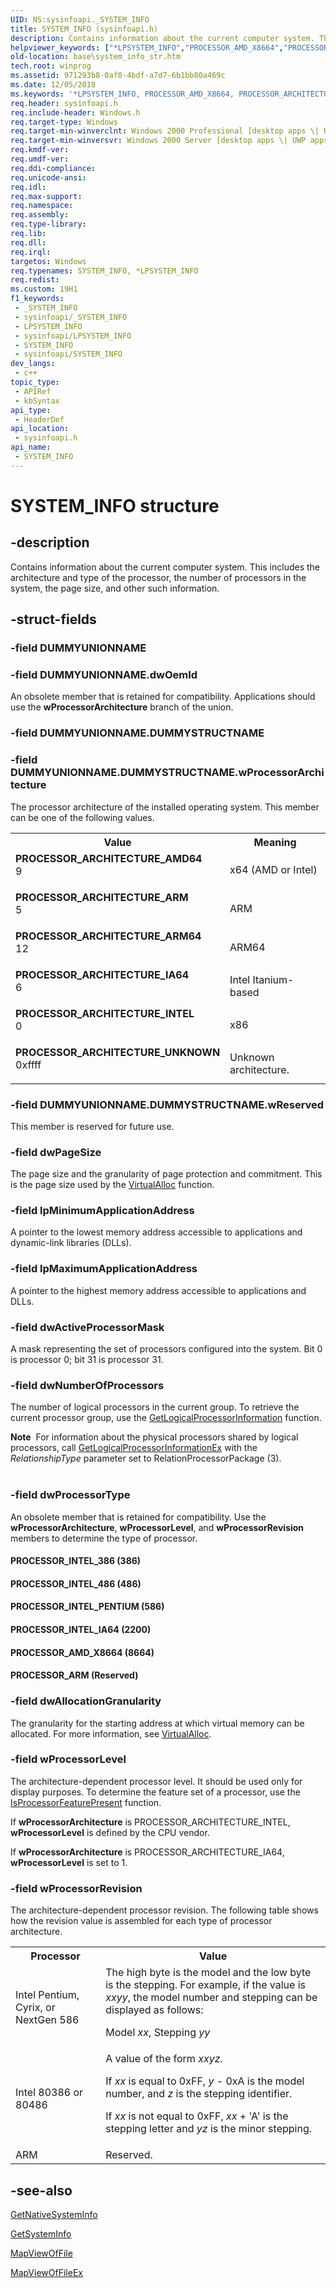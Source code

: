 ```yaml
---
UID: NS:sysinfoapi._SYSTEM_INFO
title: SYSTEM_INFO (sysinfoapi.h)
description: Contains information about the current computer system. This includes the architecture and type of the processor, the number of processors in the system, the page size, and other such information.
helpviewer_keywords: ["*LPSYSTEM_INFO","PROCESSOR_AMD_X8664","PROCESSOR_ARCHITECTURE_AMD64","PROCESSOR_ARCHITECTURE_ARM","PROCESSOR_ARCHITECTURE_ARM64","PROCESSOR_ARCHITECTURE_IA64","PROCESSOR_ARCHITECTURE_INTEL","PROCESSOR_ARCHITECTURE_UNKNOWN","PROCESSOR_ARM","PROCESSOR_INTEL_386","PROCESSOR_INTEL_486","PROCESSOR_INTEL_IA64","PROCESSOR_INTEL_PENTIUM","SYSTEM_INFO","SYSTEM_INFO structure","_SYSTEM_INFO","_win32_system_info_str","base.system_info_str","sysinfoapi/_SYSTEM_INFO"]
old-location: base\system_info_str.htm
tech.root: winprog
ms.assetid: 971293b8-0af0-4bdf-a7d7-6b1bb80a469c
ms.date: 12/05/2018
ms.keywords: '*LPSYSTEM_INFO, PROCESSOR_AMD_X8664, PROCESSOR_ARCHITECTURE_AMD64, PROCESSOR_ARCHITECTURE_ARM, PROCESSOR_ARCHITECTURE_ARM64, PROCESSOR_ARCHITECTURE_IA64, PROCESSOR_ARCHITECTURE_INTEL, PROCESSOR_ARCHITECTURE_UNKNOWN, PROCESSOR_ARM, PROCESSOR_INTEL_386, PROCESSOR_INTEL_486, PROCESSOR_INTEL_IA64, PROCESSOR_INTEL_PENTIUM, SYSTEM_INFO, SYSTEM_INFO structure, _SYSTEM_INFO, _win32_system_info_str, base.system_info_str, sysinfoapi/_SYSTEM_INFO'
req.header: sysinfoapi.h
req.include-header: Windows.h
req.target-type: Windows
req.target-min-winverclnt: Windows 2000 Professional [desktop apps \| UWP apps]
req.target-min-winversvr: Windows 2000 Server [desktop apps \| UWP apps]
req.kmdf-ver: 
req.umdf-ver: 
req.ddi-compliance: 
req.unicode-ansi: 
req.idl: 
req.max-support: 
req.namespace: 
req.assembly: 
req.type-library: 
req.lib: 
req.dll: 
req.irql: 
targetos: Windows
req.typenames: SYSTEM_INFO, *LPSYSTEM_INFO
req.redist: 
ms.custom: 19H1
f1_keywords:
 - _SYSTEM_INFO
 - sysinfoapi/_SYSTEM_INFO
 - LPSYSTEM_INFO
 - sysinfoapi/LPSYSTEM_INFO
 - SYSTEM_INFO
 - sysinfoapi/SYSTEM_INFO
dev_langs:
 - c++
topic_type:
 - APIRef
 - kbSyntax
api_type:
 - HeaderDef
api_location:
 - sysinfoapi.h
api_name:
 - SYSTEM_INFO
---
```


# SYSTEM_INFO structure


## -description

Contains information about the current computer system. This includes the architecture and type of the processor, the number of processors in the system, the page size, and other such information.

## -struct-fields

### -field DUMMYUNIONNAME

### -field DUMMYUNIONNAME.dwOemId

An obsolete member that is retained for compatibility. Applications should use the <b>wProcessorArchitecture</b> branch of the union.

### -field DUMMYUNIONNAME.DUMMYSTRUCTNAME

### -field DUMMYUNIONNAME.DUMMYSTRUCTNAME.wProcessorArchitecture

The processor architecture of the installed operating system. This member can be one of the following values.

<table>
<tr>
<th>Value</th>
<th>Meaning</th>
</tr>
<tr>
<td width="40%"><a id="PROCESSOR_ARCHITECTURE_AMD64"></a><a id="processor_architecture_amd64"></a><dl>
<dt><b>PROCESSOR_ARCHITECTURE_AMD64</b></dt>
<dt>9</dt>
</dl>
</td>
<td width="60%">
x64 (AMD or Intel)

</td>
</tr>
<tr>
<td width="40%"><a id="PROCESSOR_ARCHITECTURE_ARM"></a><a id="processor_architecture_arm"></a><dl>
<dt><b>PROCESSOR_ARCHITECTURE_ARM</b></dt>
<dt>5</dt>
</dl>
</td>
<td width="60%">
ARM

</td>
</tr>
<tr>
<td width="40%"><a id="PROCESSOR_ARCHITECTURE_ARM64"></a><a id="processor_architecture_arm64"></a><dl>
<dt><b>PROCESSOR_ARCHITECTURE_ARM64</b></dt>
<dt>12</dt>
</dl>
</td>
<td width="60%">
ARM64

</td>
</tr>
<tr>
<td width="40%"><a id="PROCESSOR_ARCHITECTURE_IA64"></a><a id="processor_architecture_ia64"></a><dl>
<dt><b>PROCESSOR_ARCHITECTURE_IA64</b></dt>
<dt>6</dt>
</dl>
</td>
<td width="60%">
Intel Itanium-based

</td>
</tr>
<tr>
<td width="40%"><a id="PROCESSOR_ARCHITECTURE_INTEL"></a><a id="processor_architecture_intel"></a><dl>
<dt><b>PROCESSOR_ARCHITECTURE_INTEL</b></dt>
<dt>0</dt>
</dl>
</td>
<td width="60%">
x86

</td>
</tr>
<tr>
<td width="40%"><a id="PROCESSOR_ARCHITECTURE_UNKNOWN"></a><a id="processor_architecture_unknown"></a><dl>
<dt><b>PROCESSOR_ARCHITECTURE_UNKNOWN</b></dt>
<dt>0xffff</dt>
</dl>
</td>
<td width="60%">
Unknown architecture.

</td>
</tr>
</table>

### -field DUMMYUNIONNAME.DUMMYSTRUCTNAME.wReserved

This member is reserved for future use.

### -field dwPageSize

The page size and the granularity of page protection and commitment. This is the page size used by the 
<a href="/windows/desktop/api/memoryapi/nf-memoryapi-virtualalloc">VirtualAlloc</a> function.

### -field lpMinimumApplicationAddress

A pointer to the lowest memory address accessible to applications and dynamic-link libraries (DLLs).

### -field lpMaximumApplicationAddress

A pointer to the highest memory address accessible to applications and DLLs.

### -field dwActiveProcessorMask

 A mask representing the set of processors configured into the system. Bit 0 is processor 0; bit 31 is processor 31.

### -field dwNumberOfProcessors

The number of logical processors in the current group. To retrieve the current processor group, use the <a href="/windows/desktop/api/sysinfoapi/nf-sysinfoapi-getlogicalprocessorinformation">GetLogicalProcessorInformation</a> function.

<div class="alert"><b>Note</b>  For information about the  physical processors shared by logical processors, call <a href="/windows/desktop/api/sysinfoapi/nf-sysinfoapi-getlogicalprocessorinformationex">GetLogicalProcessorInformationEx</a> with the <i>RelationshipType</i> parameter set to RelationProcessorPackage (3).</div>
<div> </div>

### -field dwProcessorType

An obsolete member that is retained for compatibility. Use the <b>wProcessorArchitecture</b>, <b>wProcessorLevel</b>, and <b>wProcessorRevision</b> members to determine the type of processor.
						
					



#### PROCESSOR_INTEL_386 (386)



#### PROCESSOR_INTEL_486 (486)



#### PROCESSOR_INTEL_PENTIUM (586)



#### PROCESSOR_INTEL_IA64 (2200)



#### PROCESSOR_AMD_X8664 (8664)



#### PROCESSOR_ARM (Reserved)

### -field dwAllocationGranularity

The granularity for the starting address at which virtual memory can be allocated. For more information, see <a href="/windows/desktop/api/memoryapi/nf-memoryapi-virtualalloc">VirtualAlloc</a>.

### -field wProcessorLevel

The architecture-dependent processor level. It should be used only for display purposes. To determine the feature set of a processor, use the 
<a href="/windows/desktop/api/processthreadsapi/nf-processthreadsapi-isprocessorfeaturepresent">IsProcessorFeaturePresent</a> function.

If <b>wProcessorArchitecture</b> is PROCESSOR_ARCHITECTURE_INTEL, <b>wProcessorLevel</b> is defined by the CPU vendor.

If <b>wProcessorArchitecture</b> is PROCESSOR_ARCHITECTURE_IA64, <b>wProcessorLevel</b> is set to 1.

### -field wProcessorRevision

The architecture-dependent processor revision. The following table shows how the revision value is assembled for each type of processor architecture. 



<table>
<tr>
<th>Processor</th>
<th>Value</th>
</tr>
<tr>
<td>Intel Pentium, Cyrix, or NextGen 586</td>
<td>The high byte is the model and the low byte is the stepping. For example, if the value is <i>xxyy</i>, the model number and stepping can be displayed as follows: 


Model <i>xx</i>, Stepping <i>yy</i>

</td>
</tr>
<tr>
<td>Intel 80386 or 80486</td>
<td>A value of the form <i>xxyz</i>. 


If <i>xx</i> is equal to 0xFF, <i>y</i> - 0xA is the model number, and <i>z</i> is the stepping identifier.

If <i>xx</i> is not equal to 0xFF, <i>xx</i> + 'A' is the stepping letter and <i>yz</i> is the minor stepping.

</td>
</tr>
<tr>
<td>ARM</td>
<td>Reserved.</td>
</tr>
</table>

## -see-also

<a href="/windows/desktop/api/sysinfoapi/nf-sysinfoapi-getnativesysteminfo">GetNativeSystemInfo</a>



<a href="/windows/desktop/api/sysinfoapi/nf-sysinfoapi-getsysteminfo">GetSystemInfo</a>



<a href="/windows/desktop/api/memoryapi/nf-memoryapi-mapviewoffile">MapViewOfFile</a>



<a href="/windows/desktop/api/memoryapi/nf-memoryapi-mapviewoffileex">MapViewOfFileEx</a>
